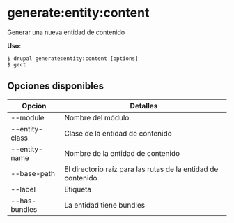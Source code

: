 # generate:entity:content
Generar una nueva entidad de contenido

**Uso:**
```
$ drupal generate:entity:content [options] 
$ gect  
```

## Opciones disponibles
Opción | Detalles
-------|-------------
--module | Nombre del módulo.
--entity-class | Clase de la entidad de contenido
--entity-name | Nombre de la entidad de contenido
--base-path | El directorio raíz para las rutas de la entidad de contenido
--label | Etiqueta
--has-bundles | La entidad tiene bundles
